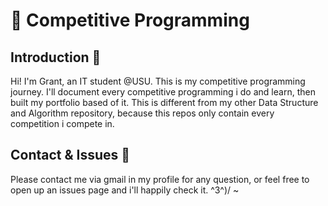 # 🚀 Competitive Programming

## Introduction 👋
Hi! I'm Grant, an IT student @USU. This is my competitive programming journey. I'll document every competitive programming i do and learn, then built my portfolio based of it. This is different from my other Data Structure and Algorithm repository, because this repos only contain every competition i compete in.

## Contact & Issues 📩
Please contact me via gmail in my profile for any question, or feel free to open up an issues page and i'll happily check it. ^3^)/ ~